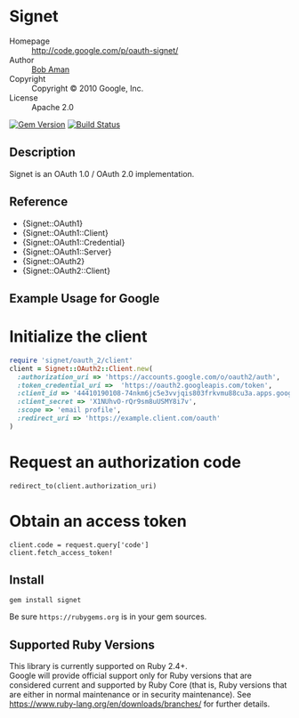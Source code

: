 # Signet

<dl>
  <dt>Homepage</dt><dd><a href="http://code.google.com/p/oauth-signet/">http://code.google.com/p/oauth-signet/</a></dd>
  <dt>Author</dt><dd><a href="mailto:bobaman@google.com">Bob Aman</a></dd>
  <dt>Copyright</dt><dd>Copyright © 2010 Google, Inc.</dd>
  <dt>License</dt><dd>Apache 2.0</dd>
</dl>

[![Gem Version](https://badge.fury.io/rb/signet.svg)](https://badge.fury.io/rb/signet)
[![Build Status](https://secure.travis-ci.org/google/signet.png)](http://travis-ci.org/google/signet)

## Description

Signet is an OAuth 1.0 / OAuth 2.0 implementation.

## Reference

- {Signet::OAuth1}
- {Signet::OAuth1::Client}
- {Signet::OAuth1::Credential}
- {Signet::OAuth1::Server}
- {Signet::OAuth2}
- {Signet::OAuth2::Client}

## Example Usage for Google

# Initialize the client

``` ruby
require 'signet/oauth_2/client'
client = Signet::OAuth2::Client.new(
  :authorization_uri => 'https://accounts.google.com/o/oauth2/auth',
  :token_credential_uri =>  'https://oauth2.googleapis.com/token',
  :client_id => '44410190108-74nkm6jc5e3vvjqis803frkvmu88cu3a.apps.googleusercontent.com',
  :client_secret => 'X1NUhvO-rQr9sm8uUSMY8i7v',
  :scope => 'email profile',
  :redirect_uri => 'https://example.client.com/oauth'
)
```

# Request an authorization code

```
redirect_to(client.authorization_uri)
```

# Obtain an access token

```
client.code = request.query['code']
client.fetch_access_token!
```

## Install

`gem install signet`

Be sure `https://rubygems.org` is in your gem sources.

## Supported Ruby Versions
This library is currently supported on Ruby 2.4+.  
Google will provide official support only for Ruby versions that are
considered current and supported by Ruby Core (that is, Ruby versions
that are either in normal maintenance or in security maintenance).
See https://www.ruby-lang.org/en/downloads/branches/ for further details.
